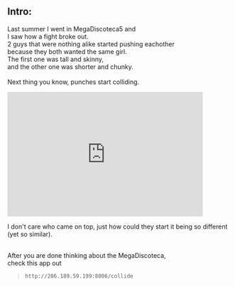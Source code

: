 ## Intro:

Last summer I went in MegaDiscoteca5 and <br/>
I saw how a fight broke out. <br/>
2 guys that were nothing alike started pushing eachother <br/>
because they both wanted the same girl. <br/>
The first one was tall and skinny, <br/>
and the other one was shorter and chunky. <br/>
<br/>
Next thing you know, punches start colliding. <br/>

<iframe width="440" height="280" src="https://www.youtube.com/embed/-oXPyBQ6vdI" title="Tall Man vs Short Man Funny Fight" frameborder="0" allow="accelerometer; autoplay; clipboard-write; encrypted-media; gyroscope; picture-in-picture" allowfullscreen></iframe>
<br/>

I don't care who came on top, just how could they start it being so different (yet so similar). <br/>

<br/>
After you are done thinking about the MegaDiscoteca, <br/>
check this app out <br/>

> ```http://206.189.59.199:8006/collide``` 
